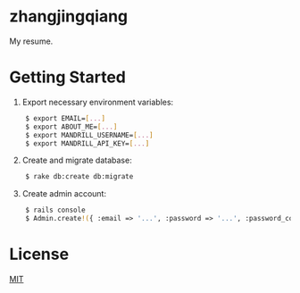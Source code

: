 zhangjingqiang
==============

My resume.

# Getting Started

1. Export necessary environment variables:

```bash
    $ export EMAIL=[...]
    $ export ABOUT_ME=[...]
    $ export MANDRILL_USERNAME=[...]
    $ export MANDRILL_API_KEY=[...]
```

2. Create and migrate database:

```bash
    $ rake db:create db:migrate
```

3. Create admin account:

```bash
    $ rails console
    $ Admin.create!({ :email => '...', :password => '...', :password_confirmation => '...' })
```

# License

[MIT](http://opensource.org/licenses/MIT)
